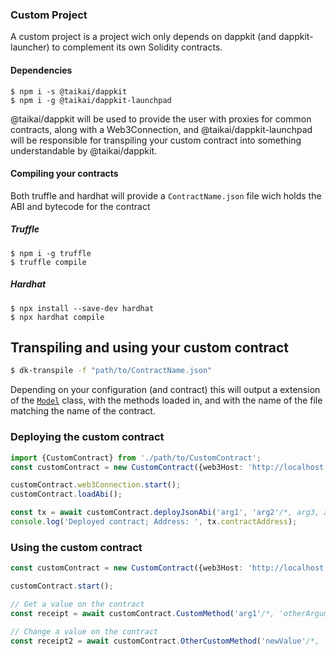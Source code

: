 ### Custom Project
A custom project is a project wich only depends on dappkit (and dappkit-launcher) to complement its own Solidity contracts.

#### Dependencies
```shell
$ npm i -s @taikai/dappkit
$ npm i -g @taikai/dappkit-launchpad
```

@taikai/dappkit will be used to provide the user with proxies for common contracts, along with a Web3Connection, and @taikai/dappkit-launchpad will be responsible for transpiling your custom contract into something understandable by @taikai/dappkit.

#### Compiling your contracts
Both truffle and hardhat will provide a `ContractName.json` file wich holds the ABI and bytecode for the contract

##### Truffle
```shell
$ npm i -g truffle
$ truffle compile
```

##### Hardhat
```shell
$ npx install --save-dev hardhat
$ npx hardhat compile
```

## Transpiling and using your custom contract
```bash
$ dk-transpile -f "path/to/ContractName.json"
```

Depending on your configuration (and contract) this will output a extension of the [`Model`](https://sdk.dappkit.dev/classes/Model.html) class, with the methods loaded in, and with the name of the file matching the name of the contract.

### Deploying the custom contract <a name="transpiled-deploy"></a>

```typescript
import {CustomContract} from './path/to/CustomContract';
const customContract = new CustomContract({web3Host: 'http://localhost:1337', privateKey: '0xPrivateKey'});

customContract.web3Connection.start();
customContract.loadAbi();

const tx = await customContract.deployJsonAbi('arg1', 'arg2'/*, arg3, arg4, ...etc*/);
console.log('Deployed contract; Address: ', tx.contractAddress);
```

### Using the custom contract <a name="transpiled-use"></a>
```typescript
const customContract = new CustomContract({web3Host: 'http://localhost:1337', privateKey: '0xPrivateKey'});

customContract.start();

// Get a value on the contract
const receipt = await customContract.CustomMethod('arg1'/*, 'otherArgument', ...etc */);

// Change a value on the contract
const receipt2 = await customContract.OtherCustomMethod('newValue'/*, 'otherArgument', ...etc */)
```